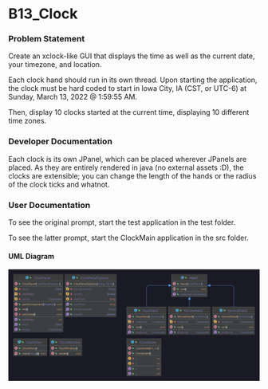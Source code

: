 # B13_Clock

### Problem Statement
Create an xclock-like GUI that displays the time as well as the current date, your timezone, and location.

Each clock hand should run in its own thread. Upon starting the application, the clock must be hard coded to start in Iowa City, IA (CST, or UTC-6) at Sunday, March 13, 2022 @ 1:59:55 AM.

Then, display 10 clocks started at the current time, displaying 10 different time zones.

### Developer Documentation
Each clock is its own JPanel, which can be placed wherever JPanels are placed. As they are entirely rendered in java (no external assets :D), the clocks are extensible; you can change the length of the hands or the radius of the clock ticks and whatnot.

### User Documentation
To see the original prompt, start the test application in the test folder.

To see the latter prompt, start the ClockMain application in the src folder.

#### UML Diagram
![B13_Clock](assets/uml.png)
